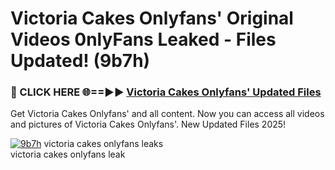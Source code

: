# Victoria Cakes Onlyfans' Original Videos 0nlyFans Leaked - Files Updated! (9b7h)

<h3>🔴 CLICK HERE 🌐==►► <a href="https://tinyurl.com/x26r9saj" rel="nofollow">Victoria Cakes Onlyfans' Updated Files</a></h3>

Get Victoria Cakes Onlyfans' and all content. Now you can access all videos and pictures of Victoria Cakes Onlyfans'. New Updated Files 2025!

[![9b7h](https://i.imgur.com/LkgZPqh.gif)](https://tinyurl.com/x26r9saj)
victoria cakes onlyfans leaks<br>
victoria cakes onlyfans leak